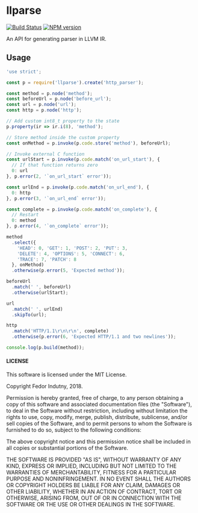 # llparse
[![Build Status](https://secure.travis-ci.org/indutny/llparse.svg)](http://travis-ci.org/indutny/llparse)
[![NPM version](https://badge.fury.io/js/llparse.svg)](https://badge.fury.io/js/llparse)

An API for generating parser in LLVM IR.

## Usage

```js
'use strict';

const p = require('llparse').create('http_parser');

const method = p.node('method');
const beforeUrl = p.node('before_url');
const url = p.node('url');
const http = p.node('http');

// Add custom int8_t property to the state
p.property(ir => ir.i(8), 'method');

// Store method inside the custom property
const onMethod = p.invoke(p.code.store('method'), beforeUrl);

// Invoke external C function
const urlStart = p.invoke(p.code.match('on_url_start'), {
  // If that function returns zero
  0: url
}, p.error(2, '`on_url_start` error'));

const urlEnd = p.invoke(p.code.match('on_url_end'), {
  0: http
}, p.error(3, '`on_url_end` error'));

const complete = p.invoke(p.code.match('on_complete'), {
  // Restart
  0: method
}, p.error(4, '`on_complete` error'));

method
  .select({
    'HEAD': 0, 'GET': 1, 'POST': 2, 'PUT': 3,
    'DELETE': 4, 'OPTIONS': 5, 'CONNECT': 6,
    'TRACE': 7, 'PATCH': 8
  }, onMethod)
  .otherwise(p.error(5, 'Expected method'));

beforeUrl
  .match(' ', beforeUrl)
  .otherwise(urlStart);

url
  .match(' ', urlEnd)
  .skipTo(url);

http
  .match('HTTP/1.1\r\n\r\n', complete)
  .otherwise(p.error(6, 'Expected HTTP/1.1 and two newlines'));

console.log(p.build(method));
```

#### LICENSE

This software is licensed under the MIT License.

Copyright Fedor Indutny, 2018.

Permission is hereby granted, free of charge, to any person obtaining a
copy of this software and associated documentation files (the
"Software"), to deal in the Software without restriction, including
without limitation the rights to use, copy, modify, merge, publish,
distribute, sublicense, and/or sell copies of the Software, and to permit
persons to whom the Software is furnished to do so, subject to the
following conditions:

The above copyright notice and this permission notice shall be included
in all copies or substantial portions of the Software.

THE SOFTWARE IS PROVIDED "AS IS", WITHOUT WARRANTY OF ANY KIND, EXPRESS
OR IMPLIED, INCLUDING BUT NOT LIMITED TO THE WARRANTIES OF
MERCHANTABILITY, FITNESS FOR A PARTICULAR PURPOSE AND NONINFRINGEMENT. IN
NO EVENT SHALL THE AUTHORS OR COPYRIGHT HOLDERS BE LIABLE FOR ANY CLAIM,
DAMAGES OR OTHER LIABILITY, WHETHER IN AN ACTION OF CONTRACT, TORT OR
OTHERWISE, ARISING FROM, OUT OF OR IN CONNECTION WITH THE SOFTWARE OR THE
USE OR OTHER DEALINGS IN THE SOFTWARE.
